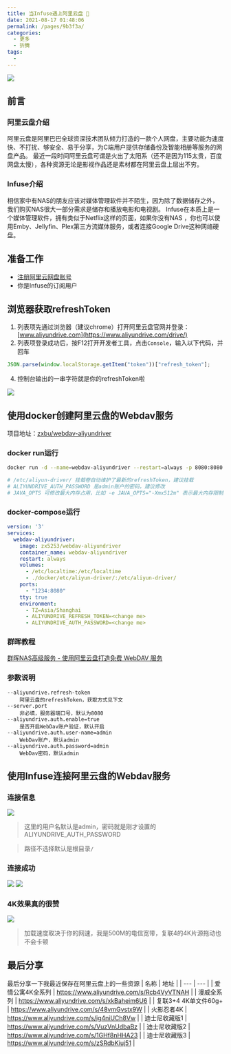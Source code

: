 ```yaml
---
title: 当Infuse遇上阿里云盘 🚀
date: 2021-08-17 01:48:06
permalink: /pages/9b3f3a/
categories:
  - 更多
  - 折腾
tags:
  -
---
```

![](https://cdn.jsdelivr.net/gh/kimentanm/image-store/img/202108170154540.png)

<!-- more -->

## 前言
### 阿里云盘介绍
阿里云盘是阿里巴巴全球资深技术团队倾力打造的一款个人网盘，主要功能为速度快、不打扰、够安全、易于分享，为C端用户提供存储备份及智能相册等服务的网盘产品。
最近一段时间阿里云盘可谓是火出了太阳系（还不是因为115太贵，百度网盘太慢），各种资源无论是影视作品还是素材都在阿里云盘上层出不穷。
### Infuse介绍
相信家中有NAS的朋友应该对媒体管理软件并不陌生，因为除了数据储存之外，我们购买NAS很大一部分需求是储存和播放电影和电视剧。
Infuse在本质上是一个媒体管理软件，拥有类似于Netflix这样的页面，如果你没有NAS ，你也可以使用Emby、Jellyfin、Plex第三方流媒体服务，或者连接Google Drive这种网络硬盘。

## 准备工作
- [注册阿里云网盘账号](https://pages.aliyundrive.com/mobile-page/web/beinvited.html?code=4e06ec7)
- 你是Infuse的订阅用户

## 浏览器获取refreshToken
1. 列表项先通过浏览器（建议chrome）打开阿里云盘官网并登录：[www.aliyundrive.com](https://www.aliyundrive.com/drive/)
2. 列表项登录成功后，按F12打开开发者工具，点击`Console`，输入以下代码，并回车
```js
JSON.parse(window.localStorage.getItem("token"))["refresh_token"];
```
4. 控制台输出的一串字符就是你的refreshToken啦

![](https://cdn.jsdelivr.net/gh/kimentanm/image-store/img/202108180821614.png)

## 使用docker创建阿里云盘的Webdav服务
项目地址：[zxbu/webdav-aliyundriver](https://github.com/zxbu/webdav-aliyundriver)

### docker run运行
```sh
docker run -d --name=webdav-aliyundriver --restart=always -p 8080:8080  -v /etc/localtime:/etc/localtime -v /etc/aliyun-driver/:/etc/aliyun-driver/ -e TZ="Asia/Shanghai" -e ALIYUNDRIVE_REFRESH_TOKEN="your refreshToken" -e ALIYUNDRIVE_AUTH_PASSWORD="admin" -e JAVA_OPTS="-Xmx1g" zx5253/webdav-aliyundriver

# /etc/aliyun-driver/ 挂载卷自动维护了最新的refreshToken，建议挂载
# ALIYUNDRIVE_AUTH_PASSWORD 是admin账户的密码，建议修改
# JAVA_OPTS 可修改最大内存占用，比如 -e JAVA_OPTS="-Xmx512m" 表示最大内存限制为512m
```
### docker-compose运行
```yaml
version: '3'
services:
  webdav-aliyundriver:
    image: zx5253/webdav-aliyundriver
    container_name: webdav-aliyundriver
    restart: always
    volumes:
      - /etc/localtime:/etc/localtime
      - ./docker/etc/aliyun-driver/:/etc/aliyun-driver/
    ports:
      - "1234:8080"
    tty: true
    environment:
      - TZ=Asia/Shanghai
      - ALIYUNDRIVE_REFRESH_TOKEN=<change me>
      - ALIYUNDRIVE_AUTH_PASSWORD=<change me>
```
### 群晖教程
[群晖NAS高级服务 - 使用阿里云盘打造免费 WebDAV 服务](https://www.ioiox.com/archives/142.html)

### 参数说明
```
--aliyundrive.refresh-token
    阿里云盘的refreshToken，获取方式见下文
--server.port
    非必填，服务器端口号，默认为8080
--aliyundrive.auth.enable=true
    是否开启WebDav账户验证，默认开启
--aliyundrive.auth.user-name=admin
    WebDav账户，默认admin
--aliyundrive.auth.password=admin
    WebDav密码，默认admin
```

## 使用Infuse连接阿里云盘的Webdav服务
### 连接信息
![](https://cdn.jsdelivr.net/gh/kimentanm/image-store/img/202108170128176.png)
> 这里的用户名默认是admin，密码就是刚才设置的ALIYUNDRIVE_AUTH_PASSWORD

> 路径不选择默认是根目录`/`
### 连接成功
![](https://cdn.jsdelivr.net/gh/kimentanm/image-store/img/202108170133028.png)
![](https://cdn.jsdelivr.net/gh/kimentanm/image-store/img/202108170134063.png)
### 4K效果真的很赞
![](https://cdn.jsdelivr.net/gh/kimentanm/image-store/img/202108170138099.png)

> 加载速度取决于你的网速，我是500M的电信宽带，复联4的4K片源拖动也不会卡顿

## 最后分享
最后分享一下我最近保存在阿里云盘上的一些资源
|  名称   | 地址  |
|  ---  | ---  |
| 爱情公寓4K全系列  | https://www.aliyundrive.com/s/Rcb4VyVTNAH  |
| 漫威全系列  | https://www.aliyundrive.com/s/xkBaheim6U6  |
| 复联3+4 4K单文件60g+  | https://www.aliyundrive.com/s/48vmGvstx9W  |
| 火影忍者4K  | https://www.aliyundrive.com/s/ig4niUCh8Vw  |
| 迪士尼收藏版1  | https://www.aliyundrive.com/s/VuzVnUdbaBz  |
| 迪士尼收藏版2  | https://www.aliyundrive.com/s/1GHf8nHHA23  |
| 迪士尼收藏版3  | https://www.aliyundrive.com/s/zSRdbKiuj51  |
